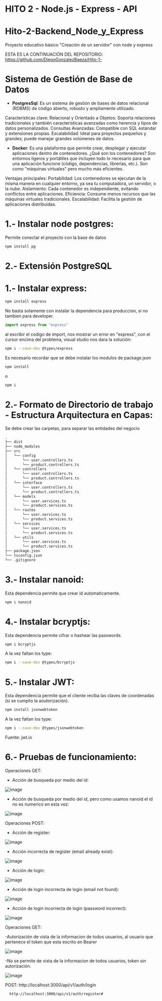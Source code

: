 # HITO 2 - Node.js - Express - API
# Hito-2-Backend_Node_y_Express

Proyecto educativo básico "Creación de un servidor" con node y express

ESTA ES LA CONTINUACIÓN DEL REPOSITORIO: https://github.com/DiegoGonzalezBaeza/Hito-1-

# Sistema de Gestión de Base de Datos

- **PostgresSql**: Es un sistema de gestión de bases de datos relacional (RDBMS) de código abierto, robusto y ampliamente utilizado.

Características clave:
Relacional y Orientado a Objetos: Soporta relaciones tradicionales y también características avanzadas como herencia y tipos de datos personalizados.
Consultas Avanzadas: Compatible con SQL estándar y extensiones propias.
Escalabilidad: Ideal para proyectos pequeños y grandes; puede manejar grandes volúmenes de datos.

- **Docker**: Es una plataforma que permite crear, desplegar y ejecutar aplicaciones dentro de contenedores.
¿Qué son los contenedores?
Son entornos ligeros y portátiles que incluyen todo lo necesario para que una aplicación funcione (código, dependencias, librerías, etc.). Son como "máquinas virtuales" pero mucho más eficientes.

Ventajas principales:
Portabilidad: Los contenedores se ejecutan de la misma manera en cualquier entorno, ya sea tu computadora, un servidor, o la nube.
Aislamiento: Cada contenedor es independiente, evitando conflictos entre aplicaciones.
Eficiencia: Consume menos recursos que las máquinas virtuales tradicionales.
Escalabilidad: Facilita la gestión de aplicaciones distribuidas.

# 1.- Instalar node postgres:

Permite conectar el proyecto con la base de datos

```bash
npm install pg
```

# 2.- Extensión PostgreSQL















# 1.- Instalar express:

```bash
npm install express
```

No basta solamente con instalar la dependencia para produccion, si no tambien para developer.

```ts
import express from "express"
```

al escribir el codigo de import, nos mostrar un error en "express", con el cursor encima del problema, visual studio nos dara la solución: 

```bash
npm i --save-dev @types/express
```

Es necesario recordar que se debe instalar los modulos de package.json

```bash
npm install
```
o
```bash
npm i
```

# 2.- Formato de Directorio de trabajo - Estructura Arquitectura en Capas:

Se debe crear las carpetas, para separar las entidades del negocio

```txt
.
├── dist
├── node_modules
├── src
│   └── config
│       └── user.controllers.ts
│       └── product.controllers.ts
│   └── controllers
│       └── user.controllers.ts
│       └── product.controllers.ts
│   └── interface
│       └── user.controllers.ts
│       └── product.controllers.ts
│   └── models
│       └── user.services.ts
│       └── product.services.ts
│   └── routes
│       └── user.services.ts
│       └── product.services.ts
│   └── services
│       └── user.services.ts
│       └── product.services.ts
│   └── utils
│       └── user.services.ts
│       └── product.services.ts
├── package.json
└── tsconfig.json
└── .gitignore
```

# 3.- Instalar nanoid:
Esta dependencia permite que crear id automaticamente.

```bash
npm i nanoid
```

# 4.- Instalar bcryptjs:
Esta dependencia permite cifrar o hashear las passwords.

```bash
npm i bcryptjs
```

A la vez faltan los type:
```bash
npm i --save-dev @types/bcryptjs
```


# 5.- Instalar JWT:
Esta dependencia permite que el cliente reciba las claves de coordenadas (si se cumplio la aoutorización).

```bash
npm install jsonwebtoken
```

A la vez faltan los type:
```bash
npm i --save-dev @types/jsonwebtoken
```
Fuente:  jwt.io

# 6.- Pruebas de funcionamiento:

Operaciones GET:

- Acción de busqueda por medio del id:

![image](./images/Get_user_by_id.webp)

- Acción de busqueda por medio del id, pero como usamos nanoid el id no es numerico en esta vez: 

![image](./images/Get_user_by_id_2.webp)

Operaciones POST:

- Acción de register:

![image](./images/Post_register_user_by_email_password.webp)

- Acción incorrecta de register (email already exist):

![image](./images/Error_Post_register_user_by_email_password.webp)

- Acción de login:

![image](./images/Correct_Post_Login_Email_Password_Token.webp)

- Acción de login incorrecta de login (email not found):

![image](./images/Error_Post_Login_User_not_found_error_email.webp)

- Acción de login incorrecta de login (password incorrect):

![image](./images/Error_Post_Login_Password_incorrect.webp)

Operaciones GET:

-Autorización de vista de la informacion de todos usuarios, al usuario que pertenece el token que esta escrito en Bearer 

![image](./images/Auth_for_token.webp)

-No se permite de vista de la informacion de todos usuarios, token sin autorización. 

![image](./images/No_Auth_for_token_invalid.webp)




POST: http://localhost:3000/api/v1/auth/login

      http://localhost:3000/api/v1/auth/register# 